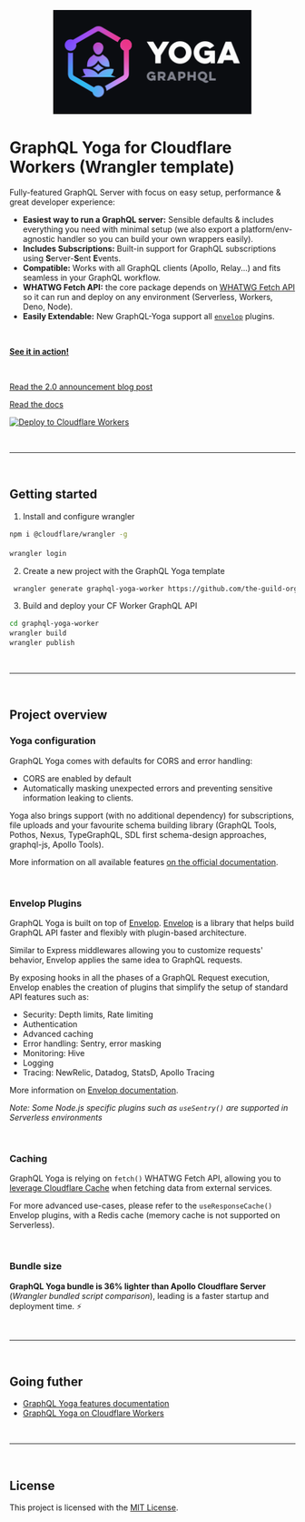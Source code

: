 <p align="center"><img src="https://github.com/dotansimha/graphql-yoga/raw/master/website/public/banner.svg" width="350" /></p>

# GraphQL Yoga for Cloudflare Workers (Wrangler template)

Fully-featured GraphQL Server with focus on easy setup, performance & great developer experience:

- **Easiest way to run a GraphQL server:** Sensible defaults & includes everything you need with minimal setup (we also export a platform/env-agnostic handler so you can build your own wrappers easily).
- **Includes Subscriptions:** Built-in support for GraphQL subscriptions using **S**erver-**S**ent **E**vents.
- **Compatible:** Works with all GraphQL clients (Apollo, Relay...) and fits seamless in your GraphQL workflow.
- **WHATWG Fetch API:** the core package depends on [WHATWG Fetch API](https://fetch.spec.whatwg.org/) so it can run and deploy on any environment (Serverless, Workers, Deno, Node).
- **Easily Extendable:** New GraphQL-Yoga support all [`envelop`](https://www.envelop.dev) plugins.


<br />

[**See it in action!**](https://my-yoga-worker.cpolyeng.workers.dev)

<br />

[Read the 2.0 announcement blog post](https://www.the-guild.dev/blog/announcing-graphql-yoga-v2)

[Read the docs](https://www.graphql-yoga.com/docs/quick-start)


[![Deploy to Cloudflare Workers](https://deploy.workers.cloudflare.com/button)](https://deploy.workers.cloudflare.com/?url=https://github.com/the-guild-org/yoga-cloudflare-workers-template)

<p>&nbsp;</p>

----

<p>&nbsp;</p>

## Getting started


1. Install and configure wrangler

```sh
npm i @cloudflare/wrangler -g

wrangler login
```


2. Create a new project with the GraphQL Yoga template

```sh
 wrangler generate graphql-yoga-worker https://github.com/the-guild-org/yoga-cloudflare-workers-template
```


3. Build and deploy your CF Worker GraphQL API

```sh
cd graphql-yoga-worker
wrangler build
wrangler publish
```

<p>&nbsp;</p>

----

<p>&nbsp;</p>

## Project overview

### Yoga configuration

GraphQL Yoga comes with defaults for CORS and error handling:
- CORS are enabled by default
- Automatically masking unexpected errors and preventing sensitive information leaking to clients.

Yoga also brings support (with no additional dependency) for subscriptions, file uploads and your favourite schema building library (GraphQL Tools, Pothos, Nexus, TypeGraphQL, SDL first schema-design approaches, graphql-js, Apollo Tools).


More information on all available features [on the official documentation](https://www.graphql-yoga.com/docs/quick-start).

<p>&nbsp;</p>

### Envelop Plugins

GraphQL Yoga is built on top of [Envelop](https://www.envelop.dev/).
[Envelop](https://www.envelop.dev/) is a library that helps build GraphQL API faster and flexibly with plugin-based architecture.

Similar to Express middlewares allowing you to customize requests' behavior, Envelop applies the same idea to GraphQL requests.

By exposing hooks in all the phases of a GraphQL Request execution, Envelop enables the creation of plugins that simplify the setup of standard API features such as:
- Security: Depth limits, Rate limiting
- Authentication
- Advanced caching
- Error handling: Sentry, error masking
- Monitoring: Hive
- Logging
- Tracing: NewRelic, Datadog, StatsD, Apollo Tracing

More information on [Envelop documentation](https://www.envelop.dev/docs).


_Note: Some Node.js specific plugins such as `useSentry()` are supported in Serverless environments_

<p>&nbsp;</p>

### Caching

GraphQL Yoga is relying on `fetch()` WHATWG Fetch API, allowing you to [leverage Cloudflare Cache](https://developers.cloudflare.com/workers/examples/cache-using-fetch/) when fetching data from external services.

For more advanced use-cases, please refer to the `useResponseCache()` Envelop plugins, with a Redis cache (memory cache is not supported on Serverless).


<p>&nbsp;</p>

### Bundle size

**GraphQL Yoga bundle is 36% lighter than Apollo Cloudflare Server** (_Wrangler bundled script comparison_), leading is a faster startup and deployment time. ⚡️




<p>&nbsp;</p>

----

<p>&nbsp;</p>

## Going futher

- [GraphQL Yoga features documentation](https://www.graphql-yoga.com/docs/quick-start)
- [GraphQL Yoga on Cloudflare Workers](https://www.graphql-yoga.com/docs/integrations/integration-with-cloudflare-workers)



<p>&nbsp;</p>

----

<p>&nbsp;</p>


## License

This project is licensed with the [MIT License](./LICENSE).
